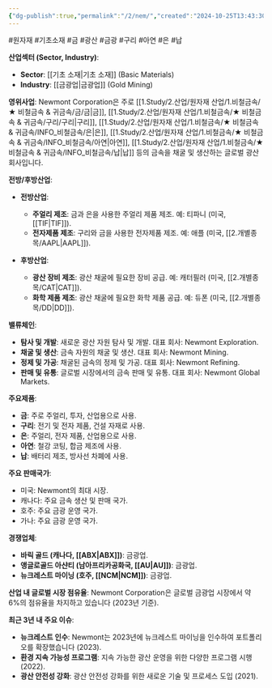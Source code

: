 ```yaml
---
{"dg-publish":true,"permalink":"/2/nem/","created":"2024-10-25T13:43:30.525+09:00","updated":"2025-06-03T20:06:00.297+09:00"}
---
```


#원자재 #기초소재 #금 #광산 #금광 #구리 #아연 #은 #납 

**산업섹터 (Sector, Industry)**:

- **Sector**: [[기초 소재\|기초 소재]] (Basic Materials)
- **Industry**: [[금광업\|금광업]] (Gold Mining)

**영위사업**: Newmont Corporation은 주로 [[1.Study/2.산업/원자재 산업/1.비철금속/★ 비철금속 & 귀금속/금/금\|금]], [[1.Study/2.산업/원자재 산업/1.비철금속/★ 비철금속 & 귀금속/구리/구리\|구리]], [[1.Study/2.산업/원자재 산업/1.비철금속/★ 비철금속 & 귀금속/INFO_비철금속/은\|은]], [[1.Study/2.산업/원자재 산업/1.비철금속/★ 비철금속 & 귀금속/INFO_비철금속/아연\|아연]], [[1.Study/2.산업/원자재 산업/1.비철금속/★ 비철금속 & 귀금속/INFO_비철금속/납\|납]] 등의 금속을 채굴 및 생산하는 글로벌 광산 회사입니다.

**전방/후방산업**:

- **전방산업**:
    - **주얼리 제조**: 금과 은을 사용한 주얼리 제품 제조. 예: 티파니 (미국, [[TIF\|TIF]]).
    - **전자제품 제조**: 구리와 금을 사용한 전자제품 제조. 예: 애플 (미국, [[2.개별종목/AAPL\|AAPL]]).
      
- **후방산업**:
    - **광산 장비 제조**: 광산 채굴에 필요한 장비 공급. 예: 캐터필러 (미국, [[2.개별종목/CAT\|CAT]]).
    - **화학 제품 제조**: 광산 채굴에 필요한 화학 제품 공급. 예: 듀폰 (미국, [[2.개별종목/DD\|DD]]).

**밸류체인**:

- **탐사 및 개발**: 새로운 광산 자원 탐사 및 개발. 대표 회사: Newmont Exploration.
- **채굴 및 생산**: 금속 자원의 채굴 및 생산. 대표 회사: Newmont Mining.
- **정제 및 가공**: 채굴된 금속의 정제 및 가공. 대표 회사: Newmont Refining.
- **판매 및 유통**: 글로벌 시장에서의 금속 판매 및 유통. 대표 회사: Newmont Global Markets.

**주요제품**:

- **금**: 주로 주얼리, 투자, 산업용으로 사용.
- **구리**: 전기 및 전자 제품, 건설 자재로 사용.
- **은**: 주얼리, 전자 제품, 산업용으로 사용.
- **아연**: 철강 코팅, 합금 제조에 사용.
- **납**: 배터리 제조, 방사선 차폐에 사용.

**주요 판매국가**:

- 미국: Newmont의 최대 시장.
- 캐나다: 주요 금속 생산 및 판매 국가.
- 호주: 주요 금광 운영 국가.
- 가나: 주요 금광 운영 국가.

**경쟁업체**:

- **바릭 골드 (캐나다, [[ABX\|ABX]])**: 금광업.
- **앵글로골드 아샨티 (남아프리카공화국, [[AU\|AU]])**: 금광업.
- **뉴크레스트 마이닝 (호주, [[NCM\|NCM]])**: 금광업.

**산업 내 글로벌 시장 점유율**: Newmont Corporation은 글로벌 금광업 시장에서 약 6%의 점유율을 차지하고 있습니다 (2023년 기준).

**최근 3년 내 주요 이슈**:

- **뉴크레스트 인수**: Newmont는 2023년에 뉴크레스트 마이닝을 인수하여 포트폴리오를 확장했습니다 (2023).
- **환경 지속 가능성 프로그램**: 지속 가능한 광산 운영을 위한 다양한 프로그램 시행 (2022).
- **광산 안전성 강화**: 광산 안전성 강화를 위한 새로운 기술 및 프로세스 도입 (2021).